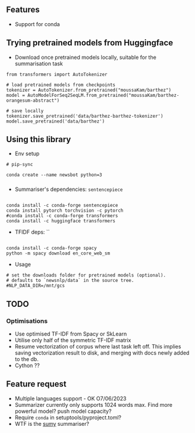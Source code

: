 
## Features

* Support for conda



## Trying pretrained models from Huggingface 

- Download once pretrained models locally, suitable for the summarisation task
```shell
from transformers import AutoTokenizer

# load pretrained models from checkpoints
tokenizer = AutoTokenizer.from_pretrained("moussaKam/barthez")
model = AutoModelForSeq2SeqLM.from_pretrained("moussaKam/barthez-orangesum-abstract")

# save locally
tokenizer.save_pretrained('data/barthez-barthez-tokenizer')
model.save_pretrained('data/barthez')

```

## Using this library

- Env setup



```shell
# pip-sync

conda create --name newsbot python=3

```

###
- Summariser's dependencies: `sentencepiece`
```shell

conda install -c conda-forge sentencepiece
conda install pytorch torchvision -c pytorch
#conda install -c conda-forge transformers
conda install -c huggingface transformers
```
- TFIDF deps: `` 
```shell

conda install -c conda-forge spacy
python -m spacy download en_core_web_sm

```

- Usage
```shell
# set the downloads folder for pretrained models (optional). 
# defaults to `newsnlp/data` in the source tree.
#NLP_DATA_DIR=/mnt/gcs
```

## TODO

### Optimisations

- Use optimised TF-IDF from Spacy or SkLearn
- Utilise only half of the symmetric TF-IDF matrix
- Resume vectorization of corpus where last task left off.
  This implies saving vectorization result to disk, and merging with docs newly added to the db. 
- Cython ??

## Feature request

- Multiple languages support - OK O7/06/2023
- Summarizer currently only supports 1024 words max. Find more powerful model? push model capacity?
- Require `conda` in setuptools/pyproject.toml?
- WTF is the [sumy](https://github.com/miso-belica/sumy) summariser?